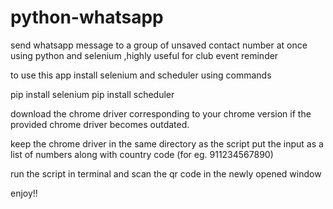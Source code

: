 # python-whatsapp
send whatsapp message to a group of unsaved contact number at once using python and selenium ,highly useful for club event reminder

to use this app install selenium and scheduler using commands

pip install selenium
pip install scheduler

download the chrome driver corresponding to your chrome version if the provided chrome driver becomes outdated.

keep the chrome driver in the same directory as the script
put the input as a list of numbers along with country code (for eg. 911234567890)

run the script in terminal 
and scan the qr code in the newly opened window

enjoy!!

